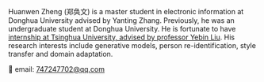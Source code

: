 Huanwen Zheng (郑奂文) is a master student in electronic information at Donghua University advised by Yanting Zhang. Previously, he was an undergraduate student at Donghua University. He is fortunate to have  <a style="text-direction:none;" href="javascript:void(0)"> internship at Tsinghua University, advised by professor Yebin Liu</a>. His research interests include generative models, person re-identification, style transfer and domain adaptation.

📨 email: 747247702@qq.com